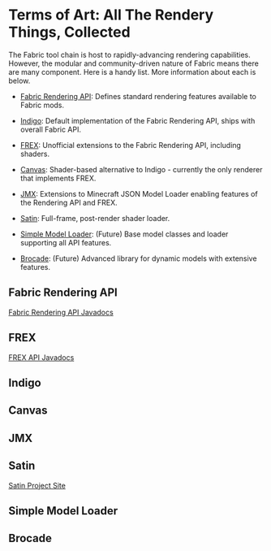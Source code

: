 # Terms of Art: All The Rendery Things, Collected

The Fabric tool chain is host to rapidly-advancing rendering capabilities.  However, the modular and community-driven nature of Fabric means there are many component. Here is a handy list.  More information about each is below.   

* [Fabric Rendering API](#fabric-rendering-api): Defines standard rendering features available to Fabric mods.  

* [Indigo](#indigo): Default implementation of the Fabric Rendering API, ships with overall Fabric API.  

* [FREX](#frex): Unofficial extensions to the Fabric Rendering API, including shaders. 
 
* [Canvas](#canvas): Shader-based alternative to Indigo - currently the only renderer that implements FREX.  

* [JMX](#jmx): Extensions to Minecraft JSON Model Loader enabling features of the Rendering API and FREX.  

* [Satin](#satin): Full-frame, post-render shader loader.

* [Simple Model Loader](#simple-model-loader): (Future) Base model classes and loader supporting all API features.  

* [Brocade](#brocade): (Future) Advanced library for dynamic models with extensive features.  


## Fabric Rendering API

[Fabric Rendering API Javadocs](https://grondag.github.io/renderosity/fabric-api-javadoc/index.html)

## FREX

[FREX API Javadocs](https://grondag.github.io/renderosity/frex-api-javadoc/index.html)

## Indigo
## Canvas
## JMX
## Satin

[Satin Project Site](https://github.com/Ladysnake/Satin)
## Simple Model Loader
## Brocade
